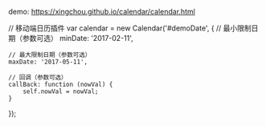 demo:
  https://xingchou.github.io/calendar/calendar.html

// 移动端日历插件
var calendar = new Calendar('#demoDate', {
    // 最小限制日期（参数可选）
    minDate: '2017-02-11',

    // 最大限制日期（参数可选）
    maxDate: '2017-05-11',

    // 回调（参数可选）
    callBack: function (nowVal) {
        self.nowVal = nowVal;
    }
});
